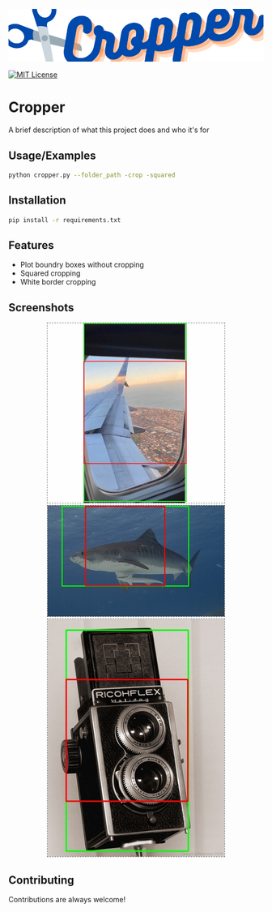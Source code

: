 ![Logo](cropper_logo.png)

[![MIT License](https://img.shields.io/badge/License-MIT-green.svg)](https://choosealicense.com/licenses/mit/)

# Cropper

A brief description of what this project does and who it's for

## Usage/Examples

```bash
python cropper.py --folder_path -crop -squared
```

## Installation

```bash
pip install -r requirements.txt
```

## Features

- Plot boundry boxes without cropping
- Squared cropping
- White border cropping

## Screenshots

<p align="center">
  <img src="result_1.jpg" width="350" title="hover text" style="border:1px dashed gray"></br>
  <img src="result_2.jpeg" width="350" style="border:1px dashed gray"></br>
  <img src="result_3.jpeg" width="350" style="border:1px dashed gray"></br>
</p>

## Contributing

Contributions are always welcome!
